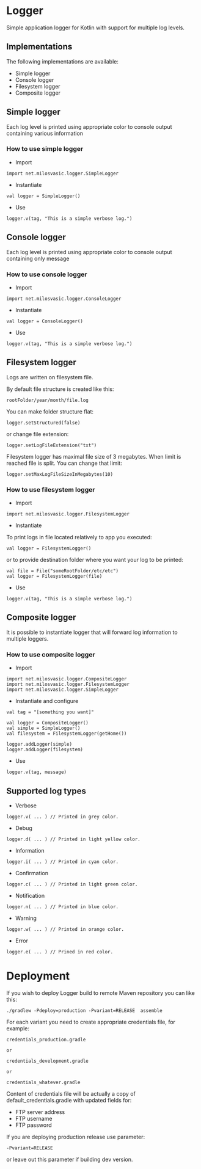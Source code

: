 # Logger
Simple application logger for Kotlin with support for multiple log levels.

## Implementations
The following implementations are available:
- Simple logger
- Console logger
- Filesystem logger
- Composite logger

## Simple logger 
Each log level is printed using appropriate color to console output containing various information

### How to use simple logger
- Import
```
import net.milosvasic.logger.SimpleLogger
```
- Instantiate
```
val logger = SimpleLogger()
```
- Use
```
logger.v(tag, "This is a simple verbose log.")
```

## Console logger 
Each log level is printed using appropriate color to console output containing only message

### How to use console logger
- Import
```
import net.milosvasic.logger.ConsoleLogger
```
- Instantiate
```
val logger = ConsoleLogger()
```
- Use
```
logger.v(tag, "This is a simple verbose log.")
```

## Filesystem logger
Logs are written on filesystem file.

By default file structure is created like this:
```
rootFolder/year/month/file.log
```
You can make folder structure flat:
```
logger.setStructured(false)
```
or change file extension:
```
logger.setLogFileExtension("txt")
```
Filesystem logger has maximal file size of 3 megabytes. When limit is reached file is split.
You can change that limit:
```
logger.setMaxLogFileSizeInMegabytes(10)
```

### How to use filesystem logger
- Import
```
import net.milosvasic.logger.FilesystemLogger
```
- Instantiate

To print logs in file located relatively to app you executed: 
```
val logger = FilesystemLogger()
```
or to provide destination folder where you want your log to be printed: 
```
val file = File("someRootFolder/etc/etc")
val logger = FilesystemLogger(file)
```
- Use
```
logger.v(tag, "This is a simple verbose log.")
```

## Composite logger 
It is possible to instantiate logger that will forward log information to multiple loggers.

### How to use composite logger
- Import
```
import net.milosvasic.logger.CompositeLogger
import net.milosvasic.logger.FilesystemLogger
import net.milosvasic.logger.SimpleLogger
```
- Instantiate and configure
```
val tag = "[something you want]"

val logger = CompositeLogger()
val simple = SimpleLogger()
val filesystem = FilesystemLogger(getHome())

logger.addLogger(simple)
logger.addLogger(filesystem)
```
- Use
```
logger.v(tag, message)
```


## Supported log types
- Verbose
```
logger.v( ... ) // Printed in grey color.
```
- Debug
```
logger.d( ... ) // Printed in light yellow color.
```
- Information
```
logger.i( ... ) // Printed in cyan color.
```
- Confirmation
```
logger.c( ... ) // Printed in light green color.
```
- Notification
```
logger.n( ... ) // Printed in blue color.
```
- Warning
```
logger.w( ... ) // Printed in orange color.
```
- Error
```
logger.e( ... ) // Prined in red color.
```
# Deployment
If you wish to deploy Logger build to remote Maven repository you can like this:
```
./gradlew -Pdeploy=production -Pvariant=RELEASE  assemble
```
For each variant you need to create appropriate credentials file, for example:
```
credentials_production.gradle

or

credentials_development.gradle

or

credentials_whatever.gradle
```
Content of credentials file will be actually a copy of default_credentials.gradle with updated fields for:
 - FTP server address
 - FTP username
 - FTP password
 
If you are deploying production release use parameter:
```
-Pvariant=RELEASE
```
or leave out this parameter if building dev version.